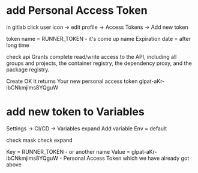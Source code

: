 # add Personal Access Token

in gitlab click
user icon -> edit profile -> Access Tokens -> Add new token

token name = RUNNER_TOKEN - it's come up name
Expiration date = after long time

check api
Grants complete read/write access to the API, including all groups and projects, the container registry, the dependency proxy, and the package registry.

Create OK
It returns
Your new personal access token
glpat-aKr-ibCNkmjims8YQguW

# add new token to Variables

Settings -> CI/CD -> Variables expand
Add variable
Env = default

check mask
check expand

Key = RUNNER_TOKEN - or another name
Value = glpat-aKr-ibCNkmjims8YQguW - Personal Access Token which we have already got above
